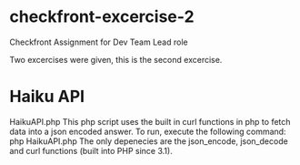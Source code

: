 
# checkfront-excercise-2
Checkfront Assignment for Dev Team Lead role

Two excercises were given, this is the second excercise.


Haiku API
==========
HaikuAPI.php
This php script uses the built in curl functions in php to fetch data into a json encoded answer.
To run, execute the following command:
php HaikuAPI.php
The only depenecies are the json_encode, json_decode and curl functions (built into PHP since 3.1).
